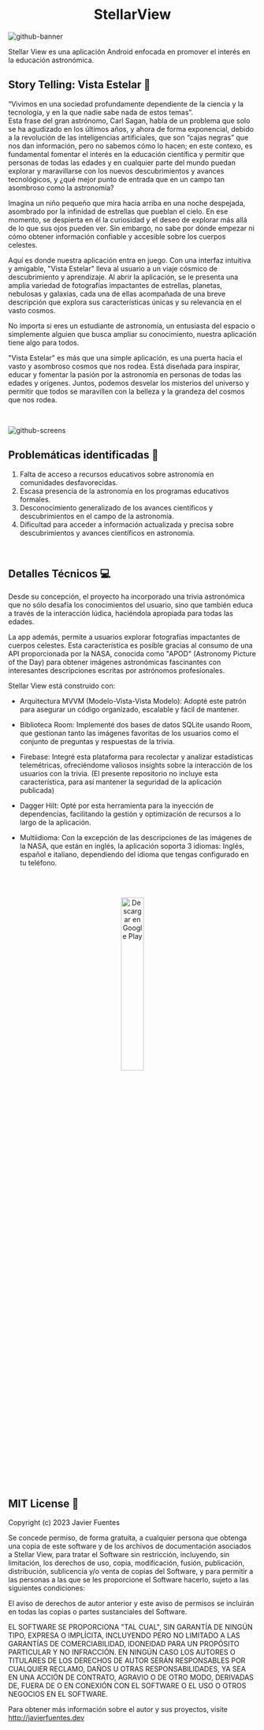 
# <div align="center">StellarView</div>

![github-banner](https://github.com/JavFuentes/StellarView/assets/122236197/d33bd31d-b49d-49aa-884d-3dcdaebdd973)

Stellar View es una aplicación Android enfocada en promover el interés en la educación astronómica. 

## Story Telling: Vista Estelar 🔭
<p>“Vivimos en una sociedad profundamente dependiente de la ciencia y la tecnología, y en la que nadie sabe nada de estos temas”. 
<br>
Esta frase del gran astrónomo, Carl Sagan, habla de un problema que solo se ha agudizado en los últimos años, y ahora de forma exponencial, debido a la revolución de las inteligencias artificiales, que son “cajas negras” que nos dan información, pero no sabemos cómo lo hacen; en este contexo, es fundamental fomentar el interés en la educación científica y permitir que personas de todas las edades y en cualquier parte del mundo puedan explorar y maravillarse con los nuevos descubrimientos y avances tecnológicos, y ¿qué mejor punto de entrada que en un campo tan asombroso como la astronomía?</p>
<p>Imagina un niño pequeño que mira hacia arriba en una noche despejada, asombrado por la infinidad de estrellas que pueblan el cielo. En ese momento, se despierta en él la curiosidad y el deseo de explorar más allá de lo que sus ojos pueden ver. Sin embargo, no sabe por dónde empezar ni cómo obtener información confiable y accesible sobre los cuerpos celestes.</p>
<p>Aquí es donde nuestra aplicación entra en juego. Con una interfaz intuitiva y amigable, "Vista Estelar" lleva al usuario a un viaje cósmico de descubrimiento y aprendizaje. Al abrir la aplicación, se le presenta una amplia variedad de fotografías impactantes de estrellas, planetas, nebulosas y galaxias, cada una de ellas acompañada de una breve descripción que explora sus características únicas y su relevancia en el vasto cosmos.</p>
<p>No importa si eres un estudiante de astronomía, un entusiasta del espacio o simplemente alguien que busca ampliar su conocimiento, nuestra aplicación tiene algo para todos. </p>
<p>"Vista Estelar" es más que una simple aplicación, es una puerta hacia el vasto y asombroso cosmos que nos rodea. Está diseñada para inspirar, educar y fomentar la pasión por la astronomía en personas de todas las edades y orígenes. Juntos, podemos desvelar los misterios del universo y permitir que todos se maravillen con la belleza y la grandeza del cosmos que nos rodea.</p>
<br>

![github-screens](https://github.com/JavFuentes/StellarView/assets/122236197/d3935dd6-ce8b-4e68-a83c-067cdd6ddc6c)
<br>
## Problemáticas identificadas 🚩

1. Falta de acceso a recursos educativos sobre astronomía en comunidades desfavorecidas.
2. Escasa presencia de la astronomía en los programas educativos formales.
3. Desconocimiento generalizado de los avances científicos y descubrimientos en el campo de la astronomía.
4. Dificultad para acceder a información actualizada y precisa sobre descubrimientos y avances científicos en astronomía.
<br>

## Detalles Técnicos 💻

Desde su concepción, el proyecto ha incorporado una trivia astronómica que no sólo desafía los conocimientos del usuario, sino que también educa a través de la interacción lúdica, haciéndola apropiada para todas las edades.

La app además, permite a usuarios explorar fotografías impactantes de cuerpos celestes. Esta característica es posible gracias al consumo de una API proporcionada por la NASA, conocida como "APOD" (Astronomy Picture of the Day) para obtener imágenes astronómicas fascinantes con interesantes descripciones escritas por astrónomos profesionales. 

Stellar View está construido con:

- Arquitectura MVVM (Modelo-Vista-Vista Modelo): Adopté este patrón para asegurar un código organizado, escalable y fácil de mantener.
  
- Biblioteca Room: Implementé dos bases de datos SQLite usando Room, que gestionan tanto las imágenes favoritas de los usuarios como el conjunto de preguntas y respuestas de la trivia.
  
- Firebase: Integré esta plataforma para recolectar y analizar estadísticas telemétricas, ofreciéndome valiosos insights sobre la interacción de los usuarios con la trivia. (El presente repositorio no incluye esta característica, para así mantener la seguridad de la aplicación publicada)
  
- Dagger Hilt: Opté por esta herramienta para la inyección de dependencias, facilitando la gestión y optimización de recursos a lo largo de la aplicación.

- Multiidioma: Con la excepción de las descripciones de las imágenes de la NASA, que están en inglés, la aplicación soporta 3 idiomas: Inglés, español e italiano, dependiendo del idioma que tengas configurado en tu teléfono.


<br><br>

<div align="center">
  <a href="https://play.google.com/store/apps/details?id=com.astronomy.stellar_view">
    <img src="https://github.com/JavFuentes/StellarView/assets/122236197/a7e3b6c4-b55f-4ed7-bc3e-305864807c6d" width="30%" alt="Descargar en Google Play">
  </a>
</div>

<br>

## MIT License 📜

Copyright (c) 2023 Javier Fuentes

Se concede permiso, de forma gratuita, a cualquier persona que obtenga una copia de este software y de los archivos de documentación asociados a Stellar View, para tratar el Software sin restricción, incluyendo, sin limitación, los derechos de uso, copia, modificación, fusión, publicación, distribución, sublicencia y/o venta de copias del Software, y para permitir a las personas a las que se les proporcione el Software hacerlo, sujeto a las siguientes condiciones:

El aviso de derechos de autor anterior y este aviso de permisos se incluirán en todas las copias o partes sustanciales del Software.

EL SOFTWARE SE PROPORCIONA "TAL CUAL", SIN GARANTÍA DE NINGÚN TIPO, EXPRESA O IMPLÍCITA, INCLUYENDO PERO NO LIMITADO A LAS GARANTÍAS DE COMERCIABILIDAD, IDONEIDAD PARA UN PROPÓSITO PARTICULAR Y NO INFRACCIÓN. EN NINGÚN CASO LOS AUTORES O TITULARES DE LOS DERECHOS DE AUTOR SERÁN RESPONSABLES POR CUALQUIER RECLAMO, DAÑOS U OTRAS RESPONSABILIDADES, YA SEA EN UNA ACCIÓN DE CONTRATO, AGRAVIO O DE OTRO MODO, DERIVADAS DE, FUERA DE O EN CONEXIÓN CON EL SOFTWARE O EL USO O OTROS NEGOCIOS EN EL SOFTWARE.

Para obtener más información sobre el autor y sus proyectos, visite http://javierfuentes.dev





